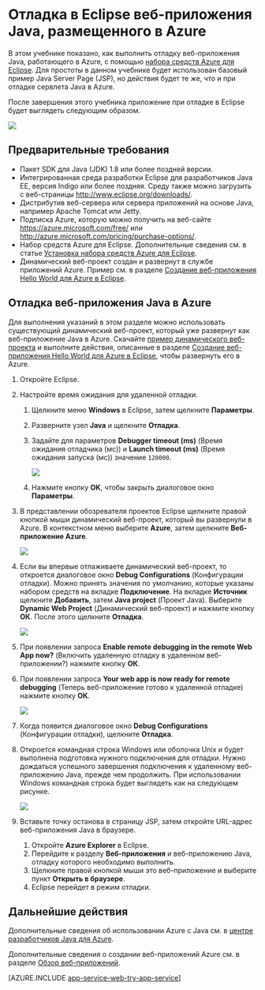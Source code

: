 <properties 
	pageTitle="Отладка в Eclipse веб-приложения Java, размещенного в Azure | Microsoft Azure" 
	description="В этом учебнике показано, как выполнить отладку веб-приложения Java, работающего в Azure, с помощью набора средств Azure для Eclipse." 
	services="app-service\web" 
	documentationCenter="java" 
	authors="selvasingh" 
	manager="wpickett" 
	editor=""/>

<tags 
	ms.service="app-service-web" 
	ms.workload="web" 
	ms.tgt_pltfrm="na" 
	ms.devlang="Java" 
	ms.topic="article" 
	ms.date="09/20/2016" 
	ms.author="asirveda;robmcm"/>

# Отладка в Eclipse веб-приложения Java, размещенного в Azure

В этом учебнике показано, как выполнить отладку веб-приложения Java, работающего в Azure, с помощью [набора средств Azure для Eclipse]. Для простоты в данном учебнике будет использован базовый пример Java Server Page (JSP), но действия будет те же, что и при отладке сервлета Java в Azure.

После завершения этого учебника приложение при отладке в Eclipse будет выглядеть следующим образом.

![][01]
 
## Предварительные требования

* Пакет SDK для Java (JDK) 1.8 или более поздней версии.
* Интегрированная среда разработки Eclipse для разработчиков Java EE, версия Indigo или более поздняя. Среду также можно загрузить с веб-страницы <http://www.eclipse.org/downloads/>.
* Дистрибутив веб-сервера или сервера приложений на основе Java, например Apache Tomcat или Jetty.
* Подписка Azure, которую можно получить на веб-сайте <https://azure.microsoft.com/free/> или <http://azure.microsoft.com/pricing/purchase-options/>.
* Набор средств Azure для Eclipse. Дополнительные сведения см. в статье [Установка набора средств Azure для Eclipse].
* Динамический веб-проект создан и развернут в службе приложений Azure. Пример см. в разделе [Создание веб-приложения Hello World для Azure в Eclipse].

## Отладка веб-приложения Java в Azure

Для выполнения указаний в этом разделе можно использовать существующий динамический веб-проект, который уже развернут как веб-приложение Java в Azure. Скачайте [пример динамического веб-проекта] и выполните действия, описанные в разделе [Создание веб-приложения Hello World для Azure в Eclipse], чтобы развернуть его в Azure.

1. Откройте Eclipse.

1. Настройте время ожидания для удаленной отладки.

    1. Щелкните меню **Windows** в Eclipse, затем щелкните **Параметры**.
    1. Разверните узел **Java** и щелкните **Отладка**.
    1. Задайте для параметров **Debugger timeout (ms)** (Время ожидания отладчика (мс)) и **Launch timeout (ms)** (Время ожидания запуска (мс)) значение `120000`.

        ![][02]

    1. Нажмите кнопку **OK**, чтобы закрыть диалоговое окно **Параметры**.

1. В представлении обозревателя проектов Eclipse щелкните правой кнопкой мыши динамический веб-проект, который вы развернули в Azure. В контекстном меню выберите **Azure**, затем щелкните **Веб-приложение Azure**.

    ![][03]

1. Если вы впервые отлаживаете динамический веб-проект, то откроется диалоговое окно **Debug Configurations** (Конфигурации отладки). Можно принять значения по умолчанию, которые указаны набором средств на вкладке **Подключение**. На вкладке **Источник** щелкните **Добавить**, затем **Java project** (Проект Java). Выберите **Dynamic Web Project** (Динамический веб-проект) и нажмите кнопку **ОК**. После этого щелкните **Отладка**.

    ![][04]

1. При появлении запроса **Enable remote debugging in the remote Web App now?** (Включить удаленную отладку в удаленном веб-приложении?) нажмите кнопку **ОК**.

1. При появлении запроса **Your web app is now ready for remote debugging** (Теперь веб-приложение готово к удаленной отладке) нажмите кнопку **ОК**.

    ![][05]

1. Когда появится диалоговое окно **Debug Configurations** (Конфигурации отладки), щелкните **Отладка**.

1. Откроется командная строка Windows или оболочка Unix и будет выполнена подготовка нужного подключения для отладки. Нужно дождаться успешного завершения подключения к удаленному веб-приложению Java, прежде чем продолжить. При использовании Windows командная строка будет выглядеть как на следующем рисунке.

    ![][06]

1. Вставьте точку останова в страницу JSP, затем откройте URL-адрес веб-приложения Java в браузере.

    1. Откройте **Azure Explorer** в Eclipse.
    1. Перейдите к разделу **Веб-приложения** и веб-приложению Java, отладку которого необходимо выполнить.
    1. Щелкните правой кнопкой мыши это веб-приложение и выберите пункт **Открыть в браузере**.
    1. Eclipse перейдет в режим отладки.

## Дальнейшие действия

Дополнительные сведения об использовании Azure с Java см. в [центре разработчиков Java для Azure].

Дополнительные сведения о создании веб-приложений Azure см. в разделе [Обзор веб-приложений].

[AZURE.INCLUDE [app-service-web-try-app-service](../../includes/app-service-web-try-app-service.md)]

<!-- URL List -->

[Azure App Service]: http://go.microsoft.com/fwlink/?LinkId=529714
[набора средств Azure для Eclipse]: ../azure-toolkit-for-eclipse.md
[Установка набора средств Azure для Eclipse]: ../azure-toolkit-for-eclipse-installation.md
[Создание веб-приложения Hello World для Azure в Eclipse]: ./app-service-web-eclipse-create-hello-world-web-app.md
[пример динамического веб-проекта]: http://go.microsoft.com/fwlink/?LinkId=817337

[центре разработчиков Java для Azure]: https://azure.microsoft.com/develop/java/
[Обзор веб-приложений]: ./app-service-web-overview.md

<!-- IMG List -->

[01]: ./media/app-service-web-debug-java-web-app-in-eclipse/01-debug-java-web-app-in-eclipse.png
[02]: ./media/app-service-web-debug-java-web-app-in-eclipse/02-configure-eclipse-remote-debug.png
[03]: ./media/app-service-web-debug-java-web-app-in-eclipse/03-debug-as.png
[04]: ./media/app-service-web-debug-java-web-app-in-eclipse/04-debug-configurations.png
[05]: ./media/app-service-web-debug-java-web-app-in-eclipse/05-ready-for-remote-debugging.png
[06]: ./media/app-service-web-debug-java-web-app-in-eclipse/06-windows-command-prompt-connection-successful-to-remote.png

<!---HONumber=AcomDC_0921_2016-->